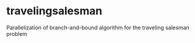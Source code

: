 # travelingsalesman
Parallelization of branch-and-bound algorithm for the traveling salesman problem
